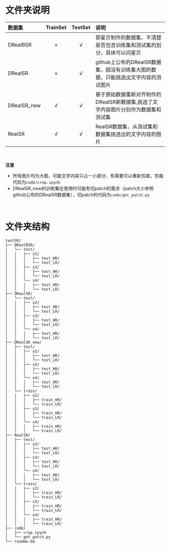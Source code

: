 # 文件夹说明
|数据集|TrainSet|TestSet|说明|
|:----|:------:|:-----:|:--|
|DRealBSR|×|√|郭星贝制作的数据集，不清楚是否包含训练集和测试集的划分，具体可以问星贝|
|DRealSR|×|√|github上公布的DRealSR数据集，因没有训练集大图的数据，只能挑选出文字内容的测试图片|
|DRealSR_new|√|√|基于原始数据重新对齐制作的DRealSR新数据集,挑选了文字内容图片分别作为数据集和测试集|
|RealSR|√|√|RealSR数据集，从测试集和数据集挑选出的文字内容的图片|

<br>

**注意** 

- 所有图片均为大图，可能文字内容只占一小部分，有需要可以重新剪裁，剪裁代码为`code/crop.ipynb`
- DRealSR_new的训练集在使用时可能有切patch的需求（patch大小参照github公布的DRealSR数据集），切patch的代码为`code/get_patch.py`

<br>

# 文件夹结构
```目录结构
textSR/
├── DRealBSR/
│   └── test/
│   │   ├── x2/
│   │   │   ├── test_HR/
│   │   │   └── test_LR/
│   │   ├── x3/
│   │   │   ├── test_HR/
│   │   │   └── test_LR/
│   │   └── x4/
│   │   │   ├── test_HR/
│   │   │   └── test_LR/
├── DRealSR/
│   └── test/
│   │   ├── x2/
│   │   │   ├── test_HR/
│   │   │   └── test_LR/
│   │   ├── x3/
│   │   │   ├── test_HR/
│   │   │   └── test_LR/
│   │   └── x4/
│   │   │   ├── test_HR/
│   │   │   └── test_LR/
├── DRealSR_new/
│   ├── test/
│   │   ├── x2/
│   │   │   ├── test_HR/
│   │   │   └── test_LR/
│   │   ├── x3/
│   │   │   ├── test_HR/
│   │   │   └── test_LR/
│   │   └── x4/
│   │   │   ├── test_HR/
│   │   │   └── test_LR/
│   └── train/
│   │   ├── x2/
│   │   │   ├── train_HR/
│   │   │   └── train_LR/
│   │   ├── x3/
│   │   │   ├── train_HR/
│   │   │   └── train_LR/
│   │   └── x4/
│   │   │   ├── train_HR/
│   │   │   └── train_LR/
├── RealSR/
│   ├── test/
│   │   ├── x2/
│   │   │   ├── test_HR/
│   │   │   └── test_LR/
│   │   ├── x3/
│   │   │   ├── test_HR/
│   │   │   └── test_LR/
│   │   └── x4/
│   │   │   ├── test_HR/
│   │   │   └── test_LR/
│   └── train/
│   │   ├── x2/
│   │   │   ├── train_HR/
│   │   │   └── train_LR/
│   │   ├── x3/
│   │   │   ├── train_HR/
│   │   │   └── train_LR/
│   │   └── x4/
│   │   │   ├── train_HR/
│   │   │   └── train_LR/
├── code/
│   ├── crop.ipynb
│   └── get_patch.py
└── readme.md